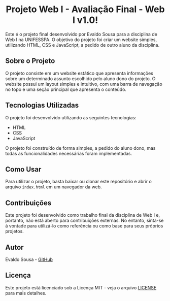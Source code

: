 <h1 align="center"> Projeto Web I - Avaliação Final - Web I v1.0!  </h1>

Este é o projeto final desenvolvido por Evaldo Sousa para a disciplina de Web I na UNIFESSPA. O objetivo do projeto foi criar um website simples, utilizando HTML, CSS e JavaScript, a pedido de outro aluno da disciplina.

## Sobre o Projeto

O projeto consiste em um website estático que apresenta informações sobre um determinado assunto escolhido pelo aluno dono do projeto. O website possui um layout simples e intuitivo, com uma barra de navegação no topo e uma seção principal que apresenta o conteúdo.

## Tecnologias Utilizadas

O projeto foi desenvolvido utilizando as seguintes tecnologias:

- HTML
- CSS
- JavaScript

O projeto foi construído de forma simples, a pedido do aluno dono, mas todas as funcionalidades necessárias foram implementadas.

## Como Usar

Para utilizar o projeto, basta baixar ou clonar este repositório e abrir o arquivo `index.html` em um navegador da web.

## Contribuições

Este projeto foi desenvolvido como trabalho final da disciplina de Web I e, portanto, não está aberto para contribuições externas. No entanto, sinta-se à vontade para utilizá-lo como referência ou como base para seus próprios projetos.

## Autor

Evaldo Sousa - [GitHub](https://github.com/evaldosousa)

## Licença

Este projeto está licenciado sob a Licença MIT - veja o arquivo [LICENSE](LICENSE) para mais detalhes.




